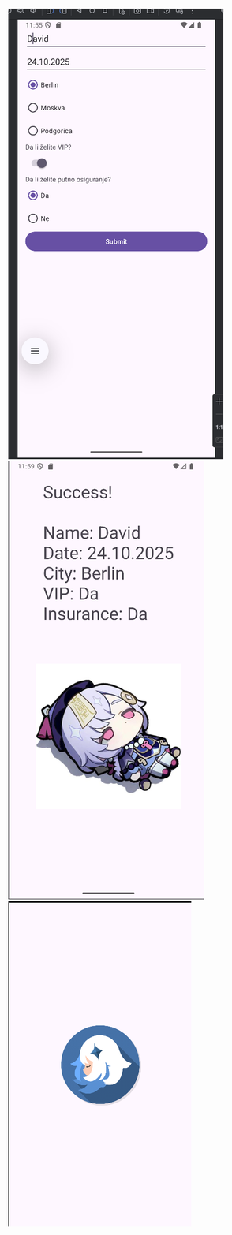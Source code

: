 ![alt text](https://github.com/DavidK004/travelApp/blob/main/Screenshot_20250507_115524.png)
![alt text](https://github.com/DavidK004/travelApp/blob/main/Screenshot_20250507_115942.png)
![alt text](https://github.com/DavidK004/travelApp/blob/main/Screenshot_20250507_120105.png)
